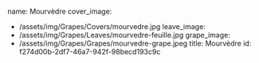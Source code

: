 name: Mourvèdre
cover_image:
  - /assets/img/Grapes/Covers/mourvedre.jpg
leave_image:
  - /assets/img/Grapes/Leaves/mourvedre-feuille.jpg
grape_image:
  - /assets/img/Grapes/Grapes/mourvedre-grape.jpeg
title: Mourvèdre
id: f274d00b-2df7-46a7-942f-98becd193c9c
